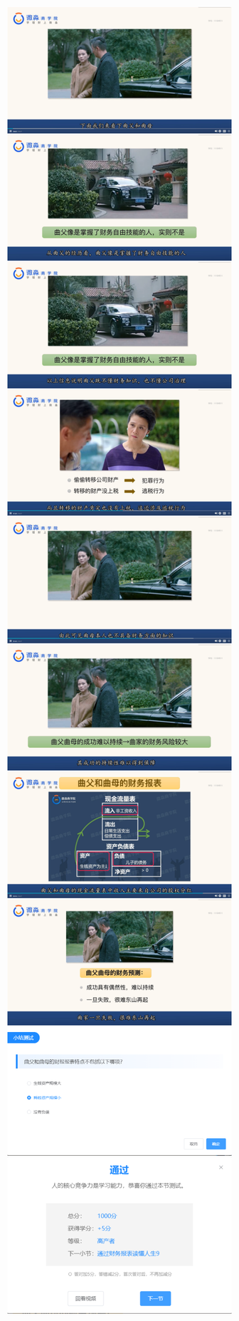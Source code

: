 ![](20201020-%20(1).png)
![](20201020-%20(2).png)
![](20201020-%20(3).png)
![](20201020-%20(4).png)
![](20201020-%20(5).png)
![](20201020-%20(6).png)
![](20201020-%20(7).png)
![](20201020-%20(8).png)
![](20201020-%20(9).png)
![](20201020-%20(10).png)
